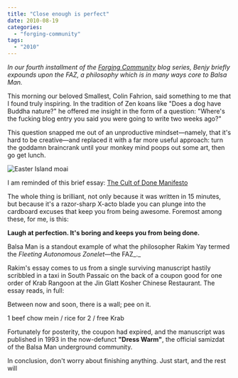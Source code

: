 ```yaml
---
title: "Close enough is perfect"
date: 2010-08-19
categories: 
  - "forging-community"
tags: 
  - "2010"
---
```


_In our fourth installment of the_ [_Forging Community_](https://balsaman.org/category/forging-community/) _blog series, Benjy briefly expounds upon the FAZ, a philosophy which is in many ways core to Balsa Man._

This morning our beloved Smallest, Colin Fahrion, said something to me that I found truly inspiring. In the tradition of Zen koans like "Does a dog have Buddha nature?" he offered me insight in the form of a question: "Where's the fucking blog entry you said you were going to write two weeks ago?"

This question snapped me out of an unproductive mindset—namely, that it's hard to be creative—and replaced it with a far more useful approach: turn the goddamn braincrank until your monkey mind poops out some art, then go get lunch.

![Easter Island moai](/images/iStock_000005789520XSmall-300x199.jpg)

I am reminded of this brief essay: [The Cult of Done Manifesto](https://www.brepettis.com/blog/2009/3/3/the-cult-of-done-manifesto.html)

The whole thing is brilliant, not only because it was written in 15 minutes, but because it's a razor-sharp X-acto blade you can plunge into the cardboard excuses that keep you from being awesome. Foremost among these, for me, is this:

**Laugh at perfection. It's boring and keeps you from being done.**

Balsa Man is a standout example of what the philosopher Rakim Yay termed the _Fleeting Autonomous Zonelet_—the FAZ_._

Rakim's essay comes to us from a single surviving manuscript hastily scribbled in a taxi in South Passaic on the back of a coupon good for one order of Krab Rangoon at the Jin Glatt Kosher Chinese Restaurant. The essay reads, in full:

Between now and soon, there is a wall; pee on it.

1 beef chow mein / rice for 2 / free Krab

Fortunately for posterity, the coupon had expired, and the manuscript was published in 1993 in the now-defunct **"Dress Warm"**, the official samizdat of the Balsa Man underground community.

In conclusion, don't worry about finishing anything. Just start, and the rest will
